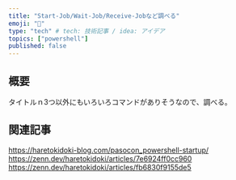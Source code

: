```yaml
---
title: "Start-Job/Wait-Job/Receive-Jobなど調べる"
emoji: "👔"
type: "tech" # tech: 技術記事 / idea: アイデア
topics: ["powershell"]
published: false
---
```

## 概要

タイトルｎ3つ以外にもいろいろコマンドがありそうなので、調べる。

## 関連記事

https://haretokidoki-blog.com/pasocon_powershell-startup/
https://zenn.dev/haretokidoki/articles/7e6924ff0cc960
https://zenn.dev/haretokidoki/articles/fb6830f9155de5
